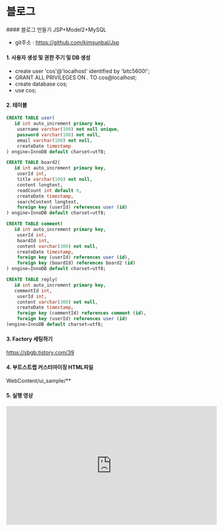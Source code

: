 <h1>블로그</h1>
#### 블로그 만들기 JSP+Model2+MySQL

- git주소 : https://github.com/kimsunbal/Jsp


#### 1. 사용자 생성 및 권한 주기 및 DB 생성
- create user 'cos'@'localhost' identified by 'bitc5600!';
- GRANT ALL PRIVILEGES ON *.* TO cos@localhost;
- create database cos;
- use cos;

#### 2. 테이블
```sql
CREATE TABLE user(
   id int auto_increment primary key,
    username varchar(100) not null unique,
    password varchar(100) not null,
    email varchar(100) not null,
    createDate timestamp
) engine=InnoDB default charset=utf8;
```

```sql
CREATE TABLE board2(
   id int auto_increment primary key,
    userId int,
    title varchar(100) not null,
    content longtext,
    readCount int default 0,
    createDate timestamp,
    searchContent longtext,
    foreign key (userId) references user (id)
) engine=InnoDB default charset=utf8;
```

```sql
CREATE TABLE comment(
   id int auto_increment primary key,
    userId int,
    boardId int,
    content varchar(300) not null,
    createDate timestamp,
    foreign key (userId) references user (id),
    foreign key (boardId) references board2 (id)
) engine=InnoDB default charset=utf8;
```

```sql
CREATE TABLE reply(
   id int auto_increment primary key,
   commentId int,
    userId int,
    content varchar(300) not null,
    createDate timestamp,
    foreign key (commentId) references comment (id),
    foreign key (userId) references user (id)
)engine=InnoDB default charset=utf8;
```

#### 3. Factory 세팅하기
<https://sbgb.tistory.com/39>

#### 4. 부트스트랩 커스터마이징 HTML파일
WebContent/ui_sample/**

#### 5. 실행 영상
<iframe width="560" height="315" src="https://www.youtube.com/embed/3mKlfwW0Hxs" frameborder="0" allow="accelerometer; autoplay; encrypted-media; gyroscope; picture-in-picture" allowfullscreen></iframe>

